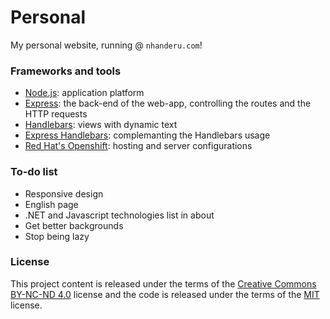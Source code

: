 # Personal

My personal website, running @ `nhanderu.com`!

### Frameworks and tools

* [Node.js](https://nodejs.org/): application platform
* [Express](http://expressjs.com/): the back-end of the web-app, controlling the routes and the HTTP requests
* [Handlebars](http://handlebarsjs.com/): views with dynamic text
 * [Express Handlebars](https://github.com/ericf/express-handlebars): complemanting the Handlebars usage
* [Red Hat's Openshift](https://www.openshift.com/): hosting and server configurations

### To-do list

* Responsive design
* English page
* .NET and Javascript technologies list in about
* Get better backgrounds
* Stop being lazy

### License

This project content is released under the terms of the [Creative Commons BY-NC-ND 4.0](https://creativecommons.org/licenses/by-nc-nd/4.0/) license and the code is released under the terms of the [MIT](http://opensource.org/licenses/MIT) license.
